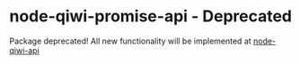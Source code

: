 node-qiwi-promise-api - Deprecated
================
Package deprecated!
All new functionality will be implemented at [node-qiwi-api](https://github.com/InsightAppDev/node-qiwi-api)
